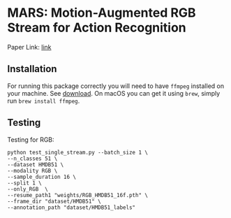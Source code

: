 # MARS: Motion-Augmented RGB Stream for Action Recognition

Paper Link: [link](https://hal.inria.fr/hal-02140558/document)

## Installation

For running this package correctly you will need to have `ffmpeg` installed on your machine. See [download](https://ffmpeg.org/download.html). On macOS you can get it using `brew`, simply run `brew install ffmpeg`.

## Testing

Testing for RGB:
```
python test_single_stream.py --batch_size 1 \
--n_classes 51 \
--dataset HMDB51 \
--modality RGB \
--sample_duration 16 \
--split 1 \
--only_RGB  \
--resume_path1 "weights/RGB_HMDB51_16f.pth" \
--frame_dir "dataset/HMDB51" \
--annotation_path "dataset/HMDB51_labels"
```

